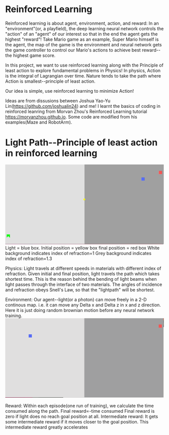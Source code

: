 # Reinforced Learning
Reinforced learning is about agent, environment, action, and reward: In an "environment"(or, a playfield), the deep learning neural network controls the "action" of an "agent" of our interest so that in the end the agent gets the highest "reward"! 
Take Mario game as an example, Super Mario himself is the agent, the map of the game is the environment and neural network gets the game controller to control our Mario's actions to achieve best reward--the highest game score.


In this project, we want to use reinforced learning along with the Principle of least action to explore fundamental problems in Physics!
In physics, Action is the integral of Lagrangian over time. Nature tends to take the path where Action is smallest--principle of least action.

Our idea is simple, use reinforced learning to minimize Action!




Ideas are from dissusions between Joshua Yao-Yu Lin(https://github.com/joshualin24) and me!
I learnt the basics of coding in reinforced leanring from Morvan Zhou's Reinforced Learning tutorial https://morvanzhou.github.io. Some code are modified from his examples(Maze and RobotArm).


 # Light Path--Principle of least action in reinforced learning
![](lightpathresult.gif)
Light = blue box.
Initial position = yellow box
final position = red box
White background indicates index of refraction=1
Grey background indicates index of refraction=1.3


Physics: Light travels at different speeds in materials with different index of refraction. Given initial and final position, light              travels the path which takes shortest time. This is the reason behind the bending of light beams when light passes through the          interface of two materials. The angles of incidence and refraction obeys Snell's Law, so that the "lightpath" will be shortest.

Environment: Our agent--light(or a photon) can move freely in a 2-D continous map. i.e. it can move any Delta x and Delta z in x and z                direction. 
             Here it is just doing random brownian motion before any neural network training.
![](env.gif)

Reward: Within each episode(one run of training), we calculate the time consumed along the path. 
        Final reward∝-time consumed
        Final reward is zero if light does no reach goal position at all.
Intermediate reward: It gets some intermediate reward if it moves closer to the goal position. This intermediate reward greatly                              accelerates 
